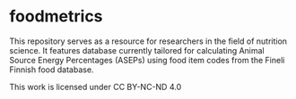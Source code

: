 # foodmetrics
This repository serves as a resource for researchers in the field of nutrition science. It features database currently tailored for calculating Animal Source Energy Percentages (ASEPs) using food item codes from the Fineli Finnish food database.

This work is licensed under CC BY-NC-ND 4.0 
